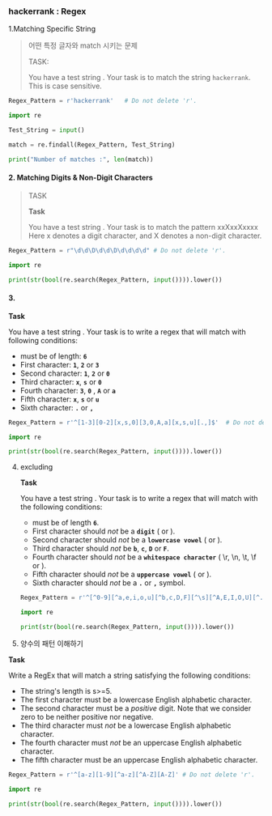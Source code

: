 ### hackerrank : Regex 



1.Matching Specific String

> 어떤 특정 글자와 match 시키는 문제
>
> TASK:
>
> You have a test string . Your task is to match the string `hackerrank`. This is case sensitive.

```python
Regex_Pattern = r'hackerrank'	# Do not delete 'r'.

import re

Test_String = input()

match = re.findall(Regex_Pattern, Test_String)

print("Number of matches :", len(match))
```



#### 2. Matching Digits & Non-Digit Characters

> TASK
>
> **Task**
>
> You have a test string . Your task is to match the pattern xxXxxXxxxx
> Here x  denotes a digit character, and X denotes a non-digit character.

```python
Regex_Pattern = r"\d\d\D\d\d\D\d\d\d\d"	# Do not delete 'r'.

import re

print(str(bool(re.search(Regex_Pattern, input()))).lower())
```



#### 3. 

**Task**

You have a test string .
Your task is to write a regex that will match with following conditions:

-  must be of length: **`6`**
- First character: **`1`**, **`2`** or **`3`**
- Second character: **`1`**, **`2`** or **`0`**
- Third character: **`x`**, **`s`** or **`0`**
- Fourth character: **`3`**, **`0`** , **`A`** or **`a`**
- Fifth character: **`x`**, **`s`** or **`u`**
- Sixth character: **`.`** or **`,`**

```python
Regex_Pattern = r'^[1-3][0-2][x,s,0][3,0,A,a][x,s,u][.,]$'	# Do not delete 'r'.

import re

print(str(bool(re.search(Regex_Pattern, input()))).lower())
```







4. excluding

   **Task**

   You have a test string .
   Your task is to write a regex that will match with the following conditions:

   -  must be of length **`6`**.
   - First character should *not* be a **`digit`** ( or ).
   - Second character should *not* be a **`lowercase vowel`** ( or ).
   - Third character should *not* be **`b`**, **`c`**, **`D`** or **`F`**.
   - Fourth character should *not* be a **`whitespace character`** ( \r, \n, \t, \f or <space> ).
   - Fifth character should *not* be a **`uppercase vowel`** ( or ).
   - Sixth character should *not* be a **`.`** or **`,`** symbol.

   ```python
   Regex_Pattern = r'^[^0-9][^a,e,i,o,u][^b,c,D,F][^\s][^A,E,I,O,U][^.,]$'	# Do not delete 'r'.
   
   import re
   
   print(str(bool(re.search(Regex_Pattern, input()))).lower())
   ```

   

5. 양수의 패턴 이해하기

**Task**

Write a RegEx that will match a string satisfying the following conditions:

- The string's length is s>=5.
- The first character must be a lowercase English alphabetic character.
- The second character must be a *positive* digit. Note that we consider zero to be neither positive nor negative.
- The third character must *not* be a lowercase English alphabetic character.
- The fourth character must *not* be an uppercase English alphabetic character.
- The fifth character must be an uppercase English alphabetic character.

```python
Regex_Pattern = r'^[a-z][1-9][^a-z][^A-Z][A-Z]'	# Do not delete 'r'.

import re

print(str(bool(re.search(Regex_Pattern, input()))).lower())
```





